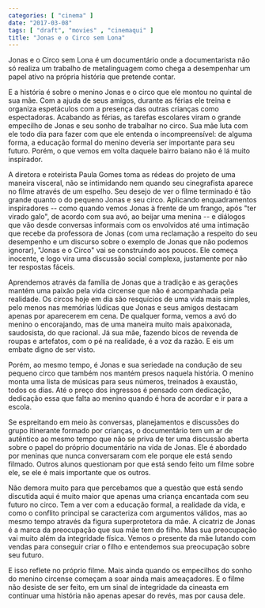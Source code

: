 ```yaml
---
categories: [ "cinema" ]
date: "2017-03-08"
tags: [ "draft", "movies" , "cinemaqui" ]
title: "Jonas e o Circo sem Lona"
---
```

Jonas e o Circo sem Lona é um documentário onde a documentarista não
só realiza um trabalho de metalinguagem como chega a desempenhar um
papel ativo na própria história que pretende contar.

E a história é sobre o menino Jonas e o circo que ele montou no
quintal de sua mãe. Com a ajuda de seus amigos, durante as férias ele
treina e organiza espetáculos com a presença das outras crianças
como espectadoras. Acabando as férias, as tarefas escolares viram o
grande empecilho de Jonas e seu sonho de trabalhar no circo. Sua mãe
luta com ele todo dia para fazer com que ele entenda o incompreensível:
de alguma forma, a educação formal do menino deveria ser importante
para seu futuro. Porém, o que vemos em volta daquele bairro baiano não
é lá muito inspirador.

A diretora e roteirista Paula Gomes toma as rédeas do projeto de uma
maneira visceral, não se intimidando nem quando seu cinegrafista
aparece no filme através de um espelho. Seu desejo de ver o filme
terminado é tão grande quanto o do pequeno Jonas e seu circo. Aplicando
enquadramentos inspiradores -- como quando vemos Jonas à frente de
um frango, após "ter virado galo", de acordo com sua avó, ao beijar
uma menina -- e diálogos que vão desde conversas informais com os
envolvidos até uma intimação que recebe da professora de Jonas
(com uma reclamação a respeito do seu desempenho e um discurso sobre
o exemplo de Jonas que não podemos ignorar), "Jonas e o Circo" vai se
construindo aos poucos. Ele começa inocente, e logo vira uma discussão
social complexa, justamente por não ter respostas fáceis.

Aprendemos através da família de Jonas que a tradição e as gerações
mantém uma paixão pela vida circense que não é acompanhada pela
realidade. Os circos hoje em dia são resquícios de uma vida mais
simples, pelo menos nas memórias lúdicas que Jonas e seus amigos
destacam apenas por aparecerem em cena. De qualquer forma, vemos a
avó do menino o encorajando, mas de uma maneira muito mais apaixonada,
saudosista, do que racional. Já sua mãe, fazendo bicos de revenda de
roupas e artefatos, com o pé na realidade, é a voz da razão. E eis
um embate digno de ser visto.

Porém, ao mesmo tempo, é Jonas e sua seriedade na condução de seu
pequeno circo que também nos mantém presos naquela história. O menino
monta uma lista de músicas para seus números, treinados à exaustão,
todos os dias. Até o preço dos ingressos é pensado com dedicação,
dedicação essa que falta ao menino quando é hora de acordar e ir para
a escola.

Se espreitando em meio às conversas, planejamentos e discussões
do grupo itinerante formado por crianças, o documentário tem um ar
de autêntico ao mesmo tempo que não se priva de ter uma discussão
aberta sobre o papel do próprio documentário na vida de Jonas. Ele
é abordado por meninas que nunca conversaram com ele porque ele está
sendo filmado. Outros alunos questionam por que está sendo feito um
filme sobre ele, se ele é mais importante que os outros.

Não demora muito para que percebamos que a questão que está sendo
discutida aqui é muito maior que apenas uma criança encantada com seu
futuro no circo. Tem a ver com a educação formal, a realidade da vida,
e como o conflito principal se caracteriza com argumentos válidos,
mas ao mesmo tempo através da figura superprotetora da mãe. A cicatriz
de Jonas é a marca da preocupação que sua mãe tem do filho. Mas sua
preocupação vai muito além da integridade física. Vemos o presente
da mãe lutando com vendas para conseguir criar o filho e entendemos
sua preocupação sobre seu futuro.

E isso reflete no próprio filme. Mais ainda quando os empecilhos do
sonho do menino circense começam a soar ainda mais ameaçadores. E o
filme não desiste de ser feito, em um sinal de integridade da cineasta em
continuar uma história não apenas apesar do revés, mas por causa dele.

